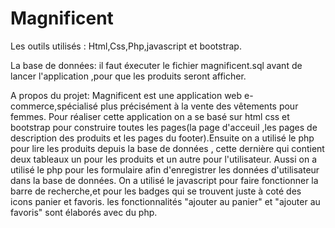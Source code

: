 # Magnificent
Les outils utilisés :
Html,Css,Php,javascript et bootstrap.

La base de données:
il faut éxecuter le fichier magnificent.sql avant de lancer l'application ,pour que les produits seront afficher.

A propos du projet:
Magnificent est une application web e-commerce,spécialisé plus précisément à la vente des vêtements pour femmes.
Pour réaliser cette application on a se basé sur html css et bootstrap pour construire toutes les pages(la page d'acceuil ,les 
pages de description des produits et les pages du footer).Ensuite on a utilisé le php pour lire les produits depuis la base de données
, cette dernière qui contient deux tableaux un pour les produits et un autre pour l'utilisateur.
Aussi on a utilisé le php pour les formulaire afin d'enregistrer les données d'utilisateur dans la base de données.
On a utilisé le javascript pour faire fonctionner la barre de recherche,et pour les badges qui se trouvent
juste à coté des icons panier et favoris.
les fonctionnalités "ajouter au panier" et "ajouter au favoris" sont élaborés avec du php.
 
